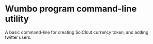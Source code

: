 # Wumbo program command-line utility

A basic command-line for creating SolClout currency token, and adding twitter users.

